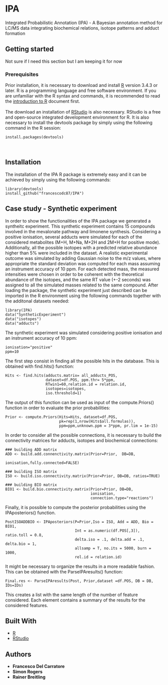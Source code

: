 # IPA
Integrated Probabilistic Annotation (IPA) - A Bayesian annotation method for LC/MS data integrating biochemical relations, isotope patterns and adduct formation

## Getting started
Not sure if I need this section but I am keeping it for now

### Prerequisites
Prior installation, it is necessary to download and install
[R](https://www.r-project.org/) version 3.4.3 or later. R is a programming language and
free software environment. If you are unfamiliar with the R syntax and commands, it is
recommended to read the [introduction to R](https://cran.r-project.org/doc/manuals/R-intro.html)
document first.
<br />
<br />
The download an installation of [RStudio](https://www.rstudio.com/) is also necessary. RStudio
is a free and open-source integrated development environment for R.
It is also necessary to install the devtools package by simply using the following command in the R session:
```
install.packages(devtools)
```
<br />


## Installation
The installation of the IPA R package is extremely easy and it can be achieved by
simply using the following commands:
```
library(devtools)
install_github("francescodc87/IPA")
```



## Case study - Synthetic experiment

In order to show the functionalities of the IPA package we generated a syntheitc experiment.
This synthetic experiment contains 15 compounds involved in the mevalonate pathway and limonene synthesis.
Considering a positive ionisation, several adducts were simulated for each of the considered metabolites (M+H, M+Na,
M+2H and 2M+H for positive mode). Additionally, all the possible isotopes with a predicted relative abundance
higher than 5% were included in the dataset. A realistic experimental outcome was simulated by adding Gaussian noise to the m/z values, where appropriate the standard deviation was computed for each mass assuming an instrument accuracy of 10 ppm. For each detected mass, the measured intensities were chosen in order to be coherent with the theoretical abundance of the isotopes, and the same RT value (+-2 seconds) was assigned to all the simulated masses related to the same compound. After loading the package, the synthetic experiment just described can be imported in the R environment using the following commands together with the additonal datasets needed:
```
library(IPA)
data("SyntheticExperiment")
data("isotopes")
data("adducts")

```
The synthetic experiment was simulated considering positive ionisation and an instrument accuracy of 10 ppm:

```
ionisation="positive"
ppm=10

```

The first step consist in finding all the possible hits in the database. This is obtained with find.hits() function:


```
Hits <- find.hits(adducts.matrix= all_adducts_POS,
                  dataset=df.POS, ppm.thr= 5*ppm,
                  RTwin1=60,relation.id = relation.id,
                  isotopes=isotopes, 
                  iso.threshold=1)

```

The output of this function can be used as input of the compute.Priors() function
in order to evaluate the prior probabilities:

```
Prior <- compute.Priors(Hits=Hits, dataset=df.POS,
                        pk=rep(1,nrow(Hits$all.formulas)),
                        ppm=ppm,unknown.ppm = 3*ppm, pr.lim = 1e-15)

```
In order to consider all the possible connections, it is necessary to build the connectivity matrices for adducts, isotopes and biochemical connections:

```
### building ADD matrix
ADD <- build.add.connenctivity.matrix(Prior=Prior,  DB=DB,
                                      ionisation,fully.connected=FALSE)

### building ISO matrix
ISO <- build.iso.connectivity.matrix(Prior=Prior, DB=DB, ratios=TRUE)

### building BIO matrix
BIO1 <- build.bio.connectivity.matrix(Prior=Prior, DB=DB,
                                      ionisation,
                                      connection.type="reactions")

```
Finally, it is possible to compute the posterior probabilities using the IPAposteriors() function.

```
PostISOADDBIO <- IPAposteriors(P=Prior,Iso = ISO, Add = ADD, Bio = BIO1,
                               Int = as.numeric(df.POS[,3]), ratio.toll = 0.8,
                               delta.iso = .1, delta.add = .1, delta.bio = 1,
                               allsamp = T, no.its = 5000, burn = 1000,
                               rel.id = relation.id)

```

It might be necessary to organize the results in a more readable fashion.
This can be obtained with the ParseIPAresults() function:

```
Final.res <- ParseIPAresults(Post, Prior,dataset =df.POS, DB = DB, IDs=IDs)
```

This creates a list with the same length of the number of feature considered. Each element contains a summary of the results for the considered features.

## Built With

* [R](https://www.r-project.org/)
* [RStudio](https://www.rstudio.com/)


## Authors

* **Francesco Del Carratore**
* **Simon Rogers**
* **Rainer Breitling**
